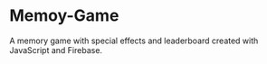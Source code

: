 # Memoy-Game
 A memory game with special effects and leaderboard created with JavaScript and Firebase.
